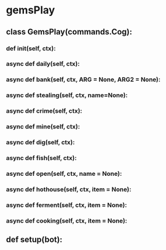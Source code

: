 # gemsPlay
## class GemsPlay(commands.Cog):

### def __init__(self, ctx):

### async def daily(self, ctx):

### async def bank(self, ctx, ARG = None, ARG2 = None):

### async def stealing(self, ctx, name=None):

### async def crime(self, ctx):

### async def mine(self, ctx):

### async def dig(self, ctx):

### async def fish(self, ctx):

### async def open(self, ctx, name = None):

### async def hothouse(self, ctx, item = None):

### async def ferment(self, ctx, item = None):

### async def cooking(self, ctx, item = None):

## def setup(bot):
